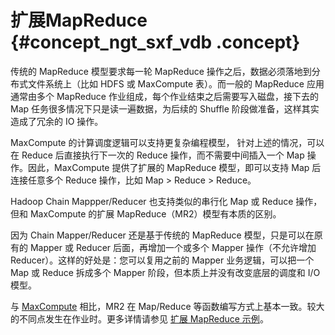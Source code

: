 # 扩展MapReduce {#concept_ngt_sxf_vdb .concept}

传统的 MapReduce 模型要求每一轮 MapReduce 操作之后，数据必须落地到分布式文件系统上（比如 HDFS 或 MaxCompute 表）。而一般的 MapReduce 应用通常由多个 MapReduce 作业组成，每个作业结束之后需要写入磁盘，接下去的 Map 任务很多情况下只是读一遍数据，为后续的 Shuffle 阶段做准备，这样其实造成了冗余的 IO 操作。

MaxCompute 的计算调度逻辑可以支持更复杂编程模型， 针对上述的情况，可以在 Reduce 后直接执行下一次的 Reduce 操作，而不需要中间插入一个 Map 操作。因此，MaxCompute 提供了扩展的 MapReduce 模型，即可以支持 Map 后连接任意多个 Reduce 操作，比如 Map \> Reduce \> Reduce。

Hadoop Chain Mappper/Reducer 也支持类似的串行化 Map 或 Reduce 操作，但和 MaxCompute 的扩展 MapReduce（MR2）模型有本质的区别。

因为 Chain Mapper/Reducer 还是基于传统的 MapReduce 模型，只是可以在原有的 Mapper 或 Reducer 后面，再增加一个或多个 Mapper 操作（不允许增加Reducer）。这样的好处是：您可以复用之前的 Mapper 业务逻辑，可以把一个 Map 或 Reduce 拆成多个 Mapper 阶段，但本质上并没有改变底层的调度和 I/O 模型。

与 [MaxCompute](intl.zh-CN/用户指南/MapReduce/概要/MapReduce概述.md) 相比，MR2 在 Map/Reduce 等函数编写方式上基本一致。较大的不同点发生在作业时。更多详情请参见 [扩展 MapReduce 示例](intl.zh-CN/用户指南/MapReduce/示例程序/Pipeline示例.md)。

